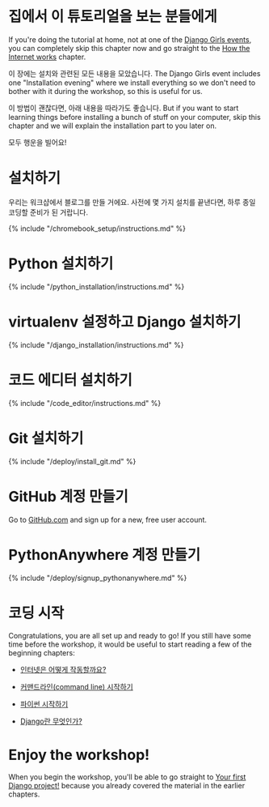 # 집에서 이 튜토리얼을 보는 분들에게

If you're doing the tutorial at home, not at one of the [Django Girls events](https://djangogirls.org/events/), you can completely skip this chapter now and go straight to the [How the Internet works](../how_the_internet_works/README.md) chapter.

이 장에는 설치와 관련된 모든 내용을 모았습니다. The Django Girls event includes one "Installation evening" where we install everything so we don't need to bother with it during the workshop, so this is useful for us.

이 방법이 괜찮다면, 아래 내용을 따라가도 좋습니다. But if you want to start learning things before installing a bunch of stuff on your computer, skip this chapter and we will explain the installation part to you later on.

모두 행운을 빌어요!

# 설치하기

우리는 워크샵에서 블로그를 만들 거에요. 사전에 몇 가지 설치를 끝낸다면, 하루 종일 코딩할 준비가 된 거랍니다.

<!--sec data-title="Chromebook setup (if you're using one)"
data-id="chromebook_setup" data-collapse=true ces--> {% include "/chromebook_setup/instructions.md" %} 

<!--endsec-->

# Python 설치하기

{% include "/python_installation/instructions.md" %}

# virtualenv 설정하고 Django 설치하기

{% include "/django_installation/instructions.md" %}

# 코드 에디터 설치하기

{% include "/code_editor/instructions.md" %}

# Git 설치하기

{% include "/deploy/install_git.md" %}

# GitHub 계정 만들기

Go to [GitHub.com](https://www.github.com) and sign up for a new, free user account.

# PythonAnywhere 계정 만들기

{% include "/deploy/signup_pythonanywhere.md" %}

# 코딩 시작

Congratulations, you are all set up and ready to go! If you still have some time before the workshop, it would be useful to start reading a few of the beginning chapters:

* [인터넷은 어떻게 작동할까요?](../how_the_internet_works/README.md)

* [커맨드라인(command line) 시작하기](../intro_to_command_line/README.md)

* [파이썬 시작하기](../python_introduction/README.md)

* [Django란 무엇인가?](../django/README.md)

# Enjoy the workshop!

When you begin the workshop, you'll be able to go straight to [Your first Django project!](../django_start_project/README.md) because you already covered the material in the earlier chapters.